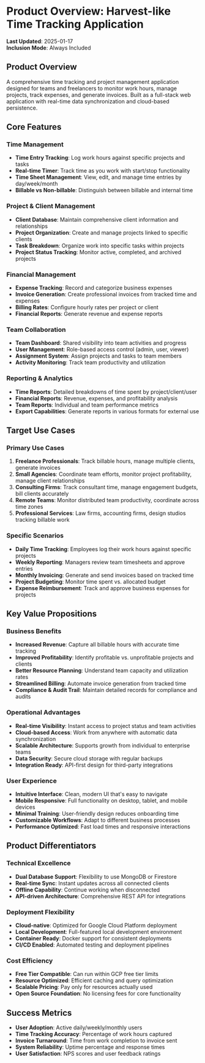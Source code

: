 # Product Overview: Harvest-like Time Tracking Application

**Last Updated**: 2025-01-17  
**Inclusion Mode**: Always Included

## Product Overview

A comprehensive time tracking and project management application designed for teams and freelancers to monitor work hours, manage projects, track expenses, and generate invoices. Built as a full-stack web application with real-time data synchronization and cloud-based persistence.

## Core Features

### Time Management
- **Time Entry Tracking**: Log work hours against specific projects and tasks
- **Real-time Timer**: Track time as you work with start/stop functionality
- **Time Sheet Management**: View, edit, and manage time entries by day/week/month
- **Billable vs Non-billable**: Distinguish between billable and internal time

### Project & Client Management
- **Client Database**: Maintain comprehensive client information and relationships
- **Project Organization**: Create and manage projects linked to specific clients
- **Task Breakdown**: Organize work into specific tasks within projects
- **Project Status Tracking**: Monitor active, completed, and archived projects

### Financial Management
- **Expense Tracking**: Record and categorize business expenses
- **Invoice Generation**: Create professional invoices from tracked time and expenses
- **Billing Rates**: Configure hourly rates per project or client
- **Financial Reports**: Generate revenue and expense reports

### Team Collaboration
- **Team Dashboard**: Shared visibility into team activities and progress
- **User Management**: Role-based access control (admin, user, viewer)
- **Assignment System**: Assign projects and tasks to team members
- **Activity Monitoring**: Track team productivity and utilization

### Reporting & Analytics
- **Time Reports**: Detailed breakdowns of time spent by project/client/user
- **Financial Reports**: Revenue, expenses, and profitability analysis
- **Team Reports**: Individual and team performance metrics
- **Export Capabilities**: Generate reports in various formats for external use

## Target Use Cases

### Primary Use Cases
1. **Freelance Professionals**: Track billable hours, manage multiple clients, generate invoices
2. **Small Agencies**: Coordinate team efforts, monitor project profitability, manage client relationships
3. **Consulting Firms**: Track consultant time, manage engagement budgets, bill clients accurately
4. **Remote Teams**: Monitor distributed team productivity, coordinate across time zones
5. **Professional Services**: Law firms, accounting firms, design studios tracking billable work

### Specific Scenarios
- **Daily Time Tracking**: Employees log their work hours against specific projects
- **Weekly Reporting**: Managers review team timesheets and approve entries
- **Monthly Invoicing**: Generate and send invoices based on tracked time
- **Project Budgeting**: Monitor time spent vs. allocated budget
- **Expense Reimbursement**: Track and approve business expenses for projects

## Key Value Propositions

### Business Benefits
- **Increased Revenue**: Capture all billable hours with accurate time tracking
- **Improved Profitability**: Identify profitable vs. unprofitable projects and clients
- **Better Resource Planning**: Understand team capacity and utilization rates
- **Streamlined Billing**: Automate invoice generation from tracked time
- **Compliance & Audit Trail**: Maintain detailed records for compliance and audits

### Operational Advantages
- **Real-time Visibility**: Instant access to project status and team activities
- **Cloud-based Access**: Work from anywhere with automatic data synchronization
- **Scalable Architecture**: Supports growth from individual to enterprise teams
- **Data Security**: Secure cloud storage with regular backups
- **Integration Ready**: API-first design for third-party integrations

### User Experience
- **Intuitive Interface**: Clean, modern UI that's easy to navigate
- **Mobile Responsive**: Full functionality on desktop, tablet, and mobile devices
- **Minimal Training**: User-friendly design reduces onboarding time
- **Customizable Workflows**: Adapt to different business processes
- **Performance Optimized**: Fast load times and responsive interactions

## Product Differentiators

### Technical Excellence
- **Dual Database Support**: Flexibility to use MongoDB or Firestore
- **Real-time Sync**: Instant updates across all connected clients
- **Offline Capability**: Continue working when disconnected
- **API-driven Architecture**: Comprehensive REST API for integrations

### Deployment Flexibility
- **Cloud-native**: Optimized for Google Cloud Platform deployment
- **Local Development**: Full-featured local development environment
- **Container Ready**: Docker support for consistent deployments
- **CI/CD Enabled**: Automated testing and deployment pipelines

### Cost Efficiency
- **Free Tier Compatible**: Can run within GCP free tier limits
- **Resource Optimized**: Efficient caching and query optimization
- **Scalable Pricing**: Pay only for resources actually used
- **Open Source Foundation**: No licensing fees for core functionality

## Success Metrics

- **User Adoption**: Active daily/weekly/monthly users
- **Time Tracking Accuracy**: Percentage of work hours captured
- **Invoice Turnaround**: Time from work completion to invoice sent
- **System Reliability**: Uptime percentage and response times
- **User Satisfaction**: NPS scores and user feedback ratings